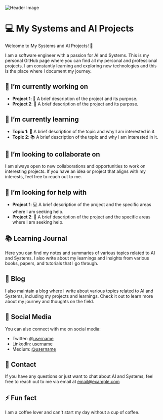 
![Header Image](https://example.com/header.png)

# 💻 My Systems and AI Projects

Welcome to My Systems and AI Projects! 🤖

I am a software engineer with a passion for AI and Systems. This is my personal GitHub page where you can find all my personal and professional projects. I am constantly learning and exploring new technologies and this is the place where I document my journey.

## 🔭 I’m currently working on

- **Project 1**: 🚀 A brief description of the project and its purpose. 
- **Project 2**: 🤖 A brief description of the project and its purpose. 

## 🌱 I’m currently learning

- **Topic 1**: 🧠 A brief description of the topic and why I am interested in it.
- **Topic 2**: 📚 A brief description of the topic and why I am interested in it.

## 👯 I’m looking to collaborate on

I am always open to new collaborations and opportunities to work on interesting projects. If you have an idea or project that aligns with my interests, feel free to reach out to me.

## 🤔 I’m looking for help with

- **Project 1**: 💻 A brief description of the project and the specific areas where I am seeking help.
- **Project 2**: 🤖 A brief description of the project and the specific areas where I am seeking help.

## 📚 Learning Journal

Here you can find my notes and summaries of various topics related to AI and Systems. I also write about my learnings and insights from various books, papers, and tutorials that I go through.

## 📖 Blog

I also maintain a blog where I write about various topics related to AI and Systems, including my projects and learnings. Check it out to learn more about my journey and thoughts on the field.

## 🔗 Social Media

You can also connect with me on social media:
- Twitter: [@username](https://twitter.com/username)
- LinkedIn: [username](https://linkedin.com/in/username)
- Medium: [@username](https://medium.com/@username)

## 💬 Contact

If you have any questions or just want to chat about AI and Systems, feel free to reach out to me via email at [email@example.com](mailto:email@example.com)

## ⚡ Fun fact
I am a coffee lover and can't start my day without a cup of coffee.
